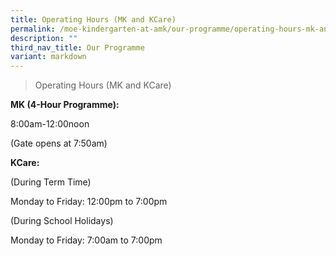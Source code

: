 ```yaml
---
title: Operating Hours (MK and KCare)
permalink: /moe-kindergarten-at-amk/our-programme/operating-hours-mk-and-kcare/
description: ""
third_nav_title: Our Programme
variant: markdown
---
```

>Operating Hours (MK and KCare)

**MK (4-Hour Programme):**

8:00am-12:00noon

(Gate opens at 7:50am)

**KCare:**

(During Term Time)

Monday to Friday: 12:00pm to 7:00pm

(During School Holidays)

Monday to Friday: 7:00am to 7:00pm